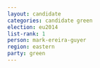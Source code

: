 ```yaml
---
layout: candidate
categories: candidate green
election: eu2014
list-rank: 1
person: mark-ereira-guyer
region: eastern
party: green
---
```

